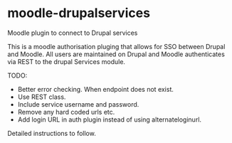 moodle-drupalservices
=====================

Moodle plugin to connect to Drupal services

This is a moodle authorisation pluging that allows for SSO between Drupal and Moodle.
All users are maintained on Drupal and Moodle authenticates via REST to the drupal Services module.

TODO:

* Better error checking. When endpoint does not exist.
* Use REST class.
* Include service username and password.
* Remove any hard coded urls etc.
* Add login URL in auth plugin instead of using alternateloginurl.
                        
                         

Detailed instructions to follow.